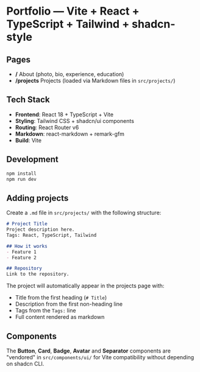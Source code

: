 # Portfolio — Vite + React + TypeScript + Tailwind + shadcn-style

## Pages
- **/** About (photo, bio, experience, education)
- **/projects** Projects (loaded via Markdown files in `src/projects/`)

## Tech Stack
- **Frontend**: React 18 + TypeScript + Vite
- **Styling**: Tailwind CSS + shadcn/ui components
- **Routing**: React Router v6
- **Markdown**: react-markdown + remark-gfm
- **Build**: Vite

## Development
```bash
npm install
npm run dev
```

## Adding projects
Create a `.md` file in `src/projects/` with the following structure:

```markdown
# Project Title
Project description here.
Tags: React, TypeScript, Tailwind

## How it works
- Feature 1
- Feature 2

## Repository
Link to the repository.
```

The project will automatically appear in the projects page with:
- Title from the first heading (`# Title`)
- Description from the first non-heading line
- Tags from the `Tags:` line
- Full content rendered as markdown

## Components
The **Button**, **Card**, **Badge**, **Avatar** and **Separator** components are "vendored" in `src/components/ui/` for Vite compatibility without depending on shadcn CLI.
